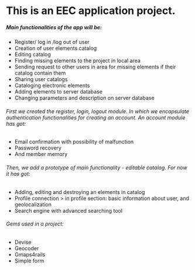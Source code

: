 # This is an EEC application project.

##### Main functionalities of the app will be:

* Register/ log in /log out of user
* Creation of user elements catalog
* Editing catalog
* Finding missing elements to the project in local area
* Sending request to other users in area for missing elements if their catalog contain them
* Sharing user catalogs
* Cataloging electronic elements
* Adding elements to server database
* Changing parameters and description on server database

###### First we created the register, login, logout module. In which we encapsulate authentication functionalities for creating an account. An account module has got:
* Email confirmation with possibility of malfunction
* Password recovery
* And member memory

###### Then, we add a prototype of main functionality - editable catalog. For now it has got:
* Adding, editing and destroying an elements in catalog
* Profile connection > in profile section: basic information about user, and geolocalization
* Search engine with advanced searching tool

###### Gems used in a project:
* Devise
* Geocoder
* Gmaps4rails
* Simple form
